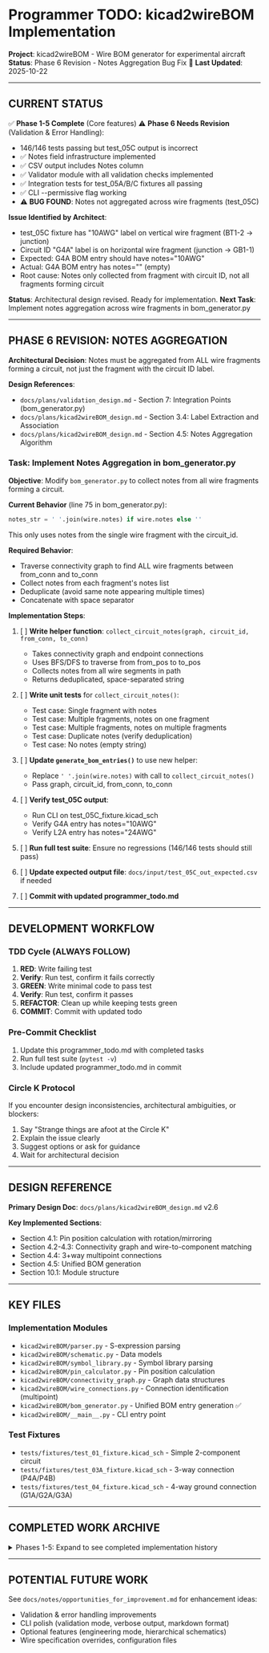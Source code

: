 # Programmer TODO: kicad2wireBOM Implementation

**Project**: kicad2wireBOM - Wire BOM generator for experimental aircraft
**Status**: Phase 6 Revision - Notes Aggregation Bug Fix 🚧
**Last Updated**: 2025-10-22

---

## CURRENT STATUS

✅ **Phase 1-5 Complete** (Core features)
⚠️ **Phase 6 Needs Revision** (Validation & Error Handling):
- 146/146 tests passing but test_05C output is incorrect
- ✅ Notes field infrastructure implemented
- ✅ CSV output includes Notes column
- ✅ Validator module with all validation checks implemented
- ✅ Integration tests for test_05A/B/C fixtures all passing
- ✅ CLI --permissive flag working
- ⚠️ **BUG FOUND**: Notes not aggregated across wire fragments (test_05C)

**Issue Identified by Architect**:
- test_05C fixture has "10AWG" label on vertical wire fragment (BT1-2 → junction)
- Circuit ID "G4A" label is on horizontal wire fragment (junction → GB1-1)
- Expected: G4A BOM entry should have notes="10AWG"
- Actual: G4A BOM entry has notes="" (empty)
- Root cause: Notes only collected from fragment with circuit ID, not all fragments forming circuit

**Status**: Architectural design revised. Ready for implementation.
**Next Task**: Implement notes aggregation across wire fragments in bom_generator.py

---

## PHASE 6 REVISION: NOTES AGGREGATION

**Architectural Decision**: Notes must be aggregated from ALL wire fragments forming a circuit, not just the fragment with the circuit ID label.

**Design References**:
- `docs/plans/validation_design.md` - Section 7: Integration Points (bom_generator.py)
- `docs/plans/kicad2wireBOM_design.md` - Section 3.4: Label Extraction and Association
- `docs/plans/kicad2wireBOM_design.md` - Section 4.5: Notes Aggregation Algorithm

### Task: Implement Notes Aggregation in bom_generator.py

**Objective**: Modify `bom_generator.py` to collect notes from all wire fragments forming a circuit.

**Current Behavior** (line 75 in bom_generator.py):
```python
notes_str = ' '.join(wire.notes) if wire.notes else ''
```
This only uses notes from the single wire fragment with the circuit_id.

**Required Behavior**:
- Traverse connectivity graph to find ALL wire fragments between from_conn and to_conn
- Collect notes from each fragment's notes list
- Deduplicate (avoid same note appearing multiple times)
- Concatenate with space separator

**Implementation Steps**:

1. [ ] **Write helper function**: `collect_circuit_notes(graph, circuit_id, from_conn, to_conn)`
   - Takes connectivity graph and endpoint connections
   - Uses BFS/DFS to traverse from from_pos to to_pos
   - Collects notes from all wire segments in path
   - Returns deduplicated, space-separated string

2. [ ] **Write unit tests** for `collect_circuit_notes()`:
   - Test case: Single fragment with notes
   - Test case: Multiple fragments, notes on one fragment
   - Test case: Multiple fragments, notes on multiple fragments
   - Test case: Duplicate notes (verify deduplication)
   - Test case: No notes (empty string)

3. [ ] **Update `generate_bom_entries()`** to use new helper:
   - Replace `' '.join(wire.notes)` with call to `collect_circuit_notes()`
   - Pass graph, circuit_id, from_conn, to_conn

4. [ ] **Verify test_05C output**:
   - Run CLI on test_05C_fixture.kicad_sch
   - Verify G4A entry has notes="10AWG"
   - Verify L2A entry has notes="24AWG"

5. [ ] **Run full test suite**: Ensure no regressions (146/146 tests should still pass)

6. [ ] **Update expected output file**: `docs/input/test_05C_out_expected.csv` if needed

7. [ ] **Commit with updated programmer_todo.md**

---

## DEVELOPMENT WORKFLOW

### TDD Cycle (ALWAYS FOLLOW)
1. **RED**: Write failing test
2. **Verify**: Run test, confirm it fails correctly
3. **GREEN**: Write minimal code to pass test
4. **Verify**: Run test, confirm it passes
5. **REFACTOR**: Clean up while keeping tests green
6. **COMMIT**: Commit with updated todo

### Pre-Commit Checklist
1. Update this programmer_todo.md with completed tasks
2. Run full test suite (`pytest -v`)
3. Include updated programmer_todo.md in commit

### Circle K Protocol
If you encounter design inconsistencies, architectural ambiguities, or blockers:
1. Say "Strange things are afoot at the Circle K"
2. Explain the issue clearly
3. Suggest options or ask for guidance
4. Wait for architectural decision

---

## DESIGN REFERENCE

**Primary Design Doc**: `docs/plans/kicad2wireBOM_design.md` v2.6

**Key Implemented Sections**:
- Section 4.1: Pin position calculation with rotation/mirroring
- Section 4.2-4.3: Connectivity graph and wire-to-component matching
- Section 4.4: 3+way multipoint connections
- Section 4.5: Unified BOM generation
- Section 10.1: Module structure

---

## KEY FILES

### Implementation Modules
- `kicad2wireBOM/parser.py` - S-expression parsing
- `kicad2wireBOM/schematic.py` - Data models
- `kicad2wireBOM/symbol_library.py` - Symbol library parsing
- `kicad2wireBOM/pin_calculator.py` - Pin position calculation
- `kicad2wireBOM/connectivity_graph.py` - Graph data structures
- `kicad2wireBOM/wire_connections.py` - Connection identification (multipoint)
- `kicad2wireBOM/bom_generator.py` - Unified BOM entry generation ✅
- `kicad2wireBOM/__main__.py` - CLI entry point

### Test Fixtures
- `tests/fixtures/test_01_fixture.kicad_sch` - Simple 2-component circuit
- `tests/fixtures/test_03A_fixture.kicad_sch` - 3-way connection (P4A/P4B)
- `tests/fixtures/test_04_fixture.kicad_sch` - 4-way ground connection (G1A/G2A/G3A)

---

## COMPLETED WORK ARCHIVE

<details>
<summary>Phases 1-5: Expand to see completed implementation history</summary>

### Phase 5: Unified BOM Generation ✅ (2025-10-22)
- Created `kicad2wireBOM/bom_generator.py` with `generate_bom_entries()` function
- Added 3 unit tests in `tests/test_bom_generator.py`
- Refactored integration tests (eliminated ~80 lines of duplicated code)
- Updated CLI to use unified function (~50 lines removed)
- Verified multipoint entries in CSV output (P4A, P4B, G1A, G2A, G3A)
- **Result**: 125/125 tests passing

### Phase 4: 3+Way Multipoint Connections ✅ (2025-10-21)
- Task 1-7: Detect, validate, and generate BOM entries for N≥3 pin connections
- Implemented (N-1) labeling convention
- Common pin identification using segment-level analysis
- Integration tests with test_03A and test_04
- **Result**: 122/122 tests passing

### Phase 3: Bug Fixes ✅ (2025-10-20)
- Y-Axis Inversion: Fixed pin position calculation for KiCad coordinate system
- Connector Component Tracing: Two-pass algorithm for direct connections
- Wire Endpoint Tracing: Extended trace_to_component() for wire_endpoint nodes

### Phases 1-2: Foundation ✅
- S-expression parser using sexpdata library
- Schematic data models (WireSegment, Component, Junction)
- Symbol library parsing and pin position calculation
- Connectivity graph building
- Basic 2-point wire connection identification

</details>

---

## POTENTIAL FUTURE WORK

See `docs/notes/opportunities_for_improvement.md` for enhancement ideas:
- Validation & error handling improvements
- CLI polish (validation mode, verbose output, markdown format)
- Optional features (engineering mode, hierarchical schematics)
- Wire specification overrides, configuration files

